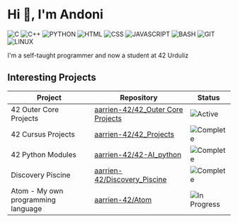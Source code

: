# Hi 👋, I'm Andoni
![C](https://img.shields.io/badge/C-%23A8B9CC?style=for-the-badge&logo=c&logoColor=white)
![C++](https://img.shields.io/badge/C%2B%2B-%2300599C?style=for-the-badge&logo=c%2B%2B&logoColor=white)
![PYTHON](https://img.shields.io/badge/PYTHON-%233776AB?style=for-the-badge&logo=python&logoColor=white)
![HTML](https://img.shields.io/badge/HTML-%23E34F26?style=for-the-badge&logo=html5&logoColor=white)
![CSS](https://img.shields.io/badge/CSS-%231572B6?style=for-the-badge&logo=css3&logoColor=white)
![JAVASCRIPT](https://img.shields.io/badge/javascript-F7DF1E?style=for-the-badge&logo=javascript&logoColor=white)
![BASH](https://img.shields.io/badge/BASH-%234EAA25?style=for-the-badge&logo=gnubash&logoColor=white)
![GIT](https://img.shields.io/badge/GIT-%23F05032?style=for-the-badge&logo=git&logoColor=white)
![LINUX](https://img.shields.io/badge/LINUX-%23FCC624?style=for-the-badge&logo=linux&logoColor=white)

I'm a self-taught programmer and now a student at 42 Urduliz

## Interesting Projects
| Project                             | Repository                                                                                         | Status                                                                                |
|-------------------------------------|----------------------------------------------------------------------------------------------------|---------------------------------------------------------------------------------------|
| 42 Outer Core Projects              | [aarrien-42/42_Outer Core Projects](https://github.com/aarrien-42/42_Outer_Core_Projects)          | ![Active](https://img.shields.io/badge/Active-brightgreen?style=for-the-badge)        |
| 42 Cursus Projects                  | [aarrien-42/42_Projects](https://github.com/aarrien-42/42_Projects)                                | ![Complete](https://img.shields.io/badge/Complete-blue?style=for-the-badge)           |
| 42 Python Modules                   | [aarrien-42/42-AI_python](https://github.com/aarrien-42/42-AI_python)                              | ![Complete](https://img.shields.io/badge/Complete-blue?style=for-the-badge)           |
| Discovery Piscine                   | [aarrien-42/Discovery_Piscine](https://github.com/aarrien-42/Discovery_Piscine)                    | ![Complete](https://img.shields.io/badge/Complete-blue?style=for-the-badge)           |
| Atom - My own programming language  | [aarrien-42/Atom](https://github.com/aarrien-42/Atom)                                              | ![In Progress](https://img.shields.io/badge/In%20Progress-yellow?style=for-the-badge) |

<!--
Possible Status Values:
- ![Active](https://img.shields.io/badge/Active-brightgreen?style=for-the-badge) |
- ![In Progress](https://img.shields.io/badge/In%20Progress-yellow?style=for-the-badge) |
- ![Complete](https://img.shields.io/badge/Complete-blue?style=for-the-badge)     |
- ![Inactive](https://img.shields.io/badge/Inactive-lightgrey?style=for-the-badge) |
-->
